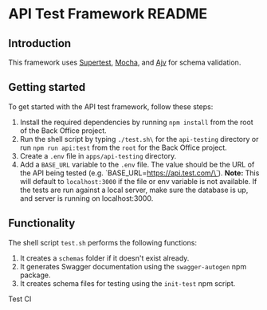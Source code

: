 # API Test Framework README

## Introduction
This framework uses [Supertest](https://github.com/visionmedia/supertest), [Mocha](https://mochajs.org/), and [Ajv](https://ajv.js.org/) for schema validation. 

## Getting started
To get started with the API test framework, follow these steps:
1. Install the required dependencies by running `npm install` from the root of the Back Office project.
2. Run the shell script by typing `./test.sh\` for the `api-testing` directory or run `npm run api:test` from the `root` for the Back Office project.
3. Create a `.env` file in `apps/api-testing` directory.
4. Add a `BASE_URL` variable to the `.env` file. The value should be the URL of the API being tested (e.g. \`BASE_URL=https://api.test.com/\`).
**Note:** This will default to `localhost:3000` if the file or env variable is not available. If the tests are run against a local server, make sure the database is up, and server is running on localhost:3000.

## Functionality
The shell script `test.sh` performs the following functions:
1. It creates a `schemas` folder if it doesn't exist already.
2. It generates Swagger documentation using the `swagger-autogen` npm package.
3. It creates schema files for testing using the `init-test` npm script.

Test CI
